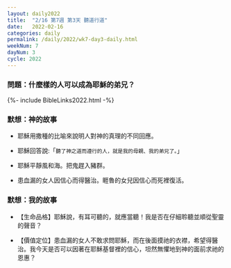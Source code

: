 ```yaml
---
layout: daily2022
title:  "2/16 第7週 第3天 聽道行道"
date:   2022-02-16
categories: daily
permalink: /daily/2022/wk7-day3-daily.html
weekNum: 7
dayNum: 3
cycle: 2022
---
```

### 問題：什麼樣的人可以成為耶穌的弟兄？

{%- include BibleLinks2022.html -%}

### 默想：神的故事 
+ 耶穌用撒種的比喻來說明人對神的真理的不同回應。

+ 耶穌回答說:「`聽了神之道而遵行的人，就是我的母親、我的弟兄了。`」

+ 耶穌平靜風和海。把鬼趕入豬群。

+ 患血漏的女人因信心而得醫治。睚魯的女兒因信心而死裡復活。

### 默想：我的故事
+ 【生命品格】耶穌說，有耳可聽的，就應當聽！我是否在仔細聆聽並順從聖靈的聲音？

+ 【價值定位】患血漏的女人不敢求問耶穌，而在後面摸祂的衣襟，希望得醫治。我今天是否可以因著在耶穌基督裡的信心，坦然無懼地到神的面前求祂的恩惠？
